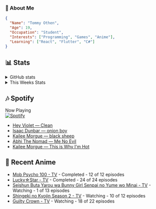 ### 👋 About Me
```json
{
  "Name": "Tommy Othen",
  "Age": 19,
  "Occupation": "Student",
  "Interests": ["Programming", "Games", "Anime"],
  "Learning": ["React", "Flutter", "C#"]
}
```

## 📊 Stats
<details>
  <summary>GitHub stats</summary>
  <a href="https://github.com/anuraghazra/github-readme-stats">
    <img src="https://github-readme-stats.vercel.app/api?username=DaSushiAsian&show_icons=true&count_private=true&hide=prs,issues">
  </a>
</details>

<details>
  <summary>This Weeks Stats</summary>
  <a href="https://github.com/anuraghazra/github-readme-stats">
    <img src="https://github-readme-stats.vercel.app/api/wakatime?username=DaSushiAsian&cache_seconds=1800&custom_title=Top Languages">
  </a>
</details>

## 🎶 Spotify
Now Playing\
[![Spotify](https://novatorem-dasushiasian.vercel.app/api/spotify)](https://open.spotify.com/user/g90805640970)
<!-- LASTFM:START -->
* [Hey Violet — Clean](https://www.last.fm/music/Hey+Violet/_/Clean)
* [Isaac Dunbar — onion boy](https://www.last.fm/music/Isaac+Dunbar/_/onion+boy)
* [Kailee Morgue — black sheep](https://www.last.fm/music/Kailee+Morgue/_/black+sheep)
* [Abhi The Nomad — Me No Evil](https://www.last.fm/music/Abhi+The+Nomad/_/Me+No+Evil)
* [Kailee Morgue — This is Why I'm Hot](https://www.last.fm/music/Kailee+Morgue/_/This+is+Why+I%27m+Hot)<!-- LASTFM:END -->

## 🗻 Recent Anime
<!-- ANIME-LIST:START -->
* [Mob Psycho 100 - TV](https://myanimelist.net/anime/32182/Mob_Psycho_100) - Completed - 12 of 12 episodes
* [Lucky☆Star - TV](https://myanimelist.net/anime/1887/Lucky☆Star) - Completed - 24 of 24 episodes
* [Seishun Buta Yarou wa Bunny Girl Senpai no Yume wo Minai - TV](https://myanimelist.net/anime/37450/Seishun_Buta_Yarou_wa_Bunny_Girl_Senpai_no_Yume_wo_Minai) - Watching - 1 of 13 episodes
* [Shingeki no Kyojin Season 2 - TV](https://myanimelist.net/anime/25777/Shingeki_no_Kyojin_Season_2) - Watching - 10 of 12 episodes
* [Guilty Crown - TV](https://myanimelist.net/anime/10793/Guilty_Crown) - Watching - 18 of 22 episodes<!-- ANIME-LIST:END -->
